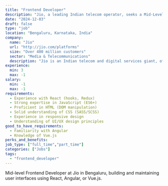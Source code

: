```yaml
---
title: "Frontend Developer"
description: "Jio, a leading Indian telecom operator, seeks a Mid-Level Frontend Developer for its Bengaluru office.  Responsibilities include developing and maintaining user interfaces using HTML, CSS, JavaScript, and frameworks like React, Angular, or Vue.js.  The ideal candidate will have strong expertise in JavaScript (ES6+), React (hooks, Redux), and responsive design, along with a solid understanding of UI/UX principles.  Collaboration with designers and backend developers is crucial.  The role requires optimizing applications for speed and scalability and staying updated on frontend technologies."
date: "2024-12-03"
draft: false
type: "job"
location: "Bengaluru, Karnataka, India"
company:
  name: "Jio"
  url: "http://jio.com/platforms"
  size: "Over 400 million customers"
  sector: "Media & Telecommunications"
  description: "Jio is an Indian telecom and digital services giant, offering 4G/5G connectivity, broadband, entertainment, and digital solutions nationwide."
experience:
  min: 3
  max: -1
salary:
  min: -1
  max: -1
requirements:
  - Experience with React (hooks, Redux)
  - Strong expertise in JavaScript (ES6+)
  - Proficient in HTML (DOM manipulation)
  - Solid understanding of CSS (SASS/SCSS)
  - Experience in responsive design
  - Understanding of UI/UX design principles
good_to_have_requirements:
  - Familiarity with Angular
  - Knowledge of Vue.js
perks_and_benefits:
job_type: ["full_time","part_time"]
categories: ["Jobs"]
tags:
  - "frontend_developer"
---
```


Mid-level Frontend Developer at Jio in Bengaluru, building and maintaining user interfaces using React, Angular, or Vue.js.
